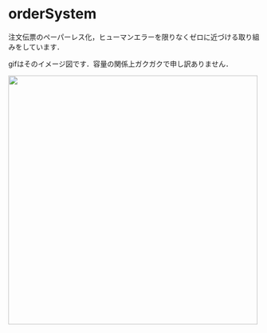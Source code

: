 # orderSystem

注文伝票のペーパーレス化，ヒューマンエラーを限りなくゼロに近づける取り組みをしています．

gifはそのイメージ図です．容量の関係上ガクガクで申し訳ありません．

<img src="https://user-images.githubusercontent.com/29241485/40877506-f70fc9cc-66bc-11e8-8db9-0a68f329a71d.gif" width="500px">
